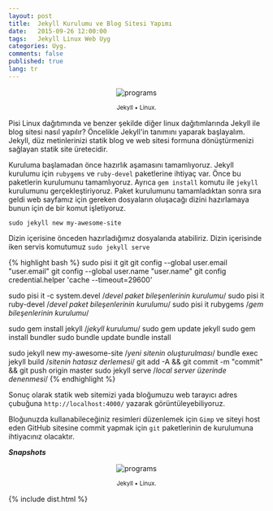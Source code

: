 ```yaml
---
layout: post
title:  Jekyll Kurulumu ve Blog Sitesi Yapımı
date:   2015-09-26 12:00:00
tags:   Jekyll Linux Web Uyg
categories: Uyg.
comments: false
published: true
lang: tr
---
```


<div class='pull-right alert alert-warning' style="margin: 15px; text-align: center;">
  <img src="{{ site.baseurl }}/images/snapshot12.bmp" alt="programs" class="resize" />
  <p><small>Jekyll &bull; Linux.</small></p>
</div> 
  
Pisi Linux dağıtımında ve benzer şekilde diğer linux dağıtımlarında Jekyll ile blog sitesi nasıl  yapılır? Öncelikle Jekyll'in tanımını yaparak başlayalım. Jekyll, düz metinlerinizi statik blog ve web sitesi formuna dönüştürmenizi sağlayan statik site üretecidir.

Kuruluma başlamadan önce hazırlık aşamasını tamamlıyoruz. Jekyll kurulumu için ```rubygems``` ve ```ruby-devel``` paketlerine ihtiyaç var. Önce bu paketlerin kurulumunu tamamlıyoruz. Ayrıca ```gem install``` komutu ile ```jekyll``` kurulumunu gerçekleştiriyoruz. Paket kurulumunu tamamladıktan sonra sıra geldi web sayfamız için gereken dosyaların oluşacağı dizini hazırlamaya bunun için de bir komut işletiyoruz. 

```sudo jekyll new my-awesome-site```

Dizin içerisine önceden hazırladığımız dosyalarıda atabiliriz. Dizin içerisinde iken servis komutumuz  ```sudo jekyll serve```

{% highlight bash %}
sudo pisi it git
git config --global user.email "user.email"
git config --global user.name "user.name"
git config credential.helper 'cache --timeout=29600'

sudo pisi it -c system.devel		/*devel paket bileşenlerinin kurulumu*/
sudo pisi it ruby-devel		/*devel paket bileşenlerinin kurulumu*/
sudo pisi it rubygems       /*gem bileşenlerinin kurulumu*/

sudo gem install jekyll			/*jekyll kurulumu*/
sudo gem update jekyll
sudo gem install bundler
sudo bundle update
bundle install

sudo jekyll new my-awesome-site		/*yeni sitenin oluşturulması*/
bundle exec jekyll build		/*sitenin hatasız derlemesi*/
git add -A &&  git commit -m "commit" && git push origin master
sudo jekyll serve			/*local server üzerinde denenmesi*/
{% endhighlight %}

Sonuç olarak statik web sitemizi yada bloğumuzu web tarayıcı adres çubuğuna ```http://localhost:4000/``` yazarak görüntüleyebiliyoruz.

Bloğunuzda kullanabileceğiniz resimleri düzenlemek için ```Gimp``` ve siteyi host eden GitHub sitesine commit yapmak için ```git``` paketlerinin de kurulumuna ihtiyacınız olacaktır.

***Snapshots***

<div class='pull-right alert alert-warning' style="margin: 15px; text-align: center;">
  <img src="{{ site.baseurl }}/images/snapshot12.bmp" alt="programs" class="resize" />
  <p><small>Jekyll &bull; Linux.</small></p>
</div> 
  
<style>
img.resize {
  max-width:100%;
  max-height:100%;
}
</style>

{% include dist.html %} 

